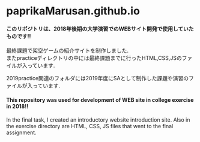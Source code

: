 # paprikaMarusan.github.io

#### このリポジトリは、2018年後期の大学演習でのWEBサイト開発で使用していたものです!!<br>
最終課題で架空ゲームの紹介サイトを制作しました.<br>
またpracticeディレクトリの中には最終課題までに行ったHTML,CSS,JSのファイルが入っています.

2019practice関連のフォルダには2019年度にSAとして制作した課題や演習のファイルが入っています.


#### This repository was used for development of WEB site in college exercise in 2018!!
In the final task, I created an introductory website introduction site.
Also in the exercise directory are HTML, CSS, JS files that went to the final assignment.


